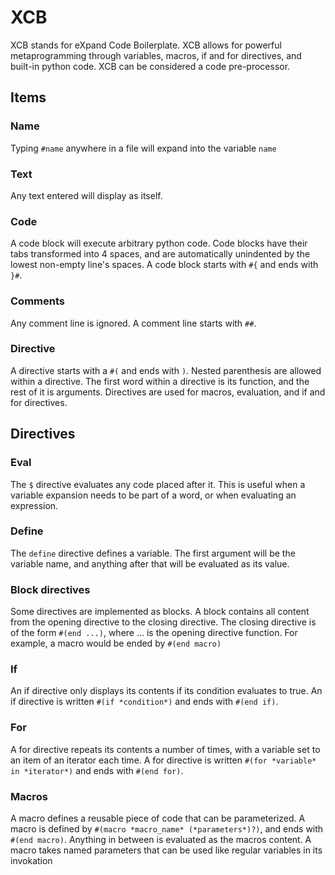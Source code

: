 # XCB

XCB stands for eXpand Code Boilerplate. XCB allows for powerful metaprogramming through variables, macros, if and for directives, and built-in python code. XCB can be considered a code pre-processor.

## Items

### Name

Typing `#name` anywhere in a file will expand into the variable `name`

### Text

Any text entered will display as itself.

### Code

A code block will execute arbitrary python code. Code blocks have their tabs transformed into 4 spaces, and are automatically unindented by the lowest non-empty line's spaces. A code block starts with `#{` and ends with `}#`.

### Comments

Any comment line is ignored. A comment line starts with `##`.

### Directive

A directive starts with a `#(` and ends with `)`. Nested parenthesis are allowed within a directive. The first word within a directive is its function, and the rest of it is arguments. Directives are used for macros, evaluation, and if and for directives.

## Directives

### Eval

The `$` directive evaluates any code placed after it. This is useful when a variable expansion needs to be part of a word, or when evaluating an expression.

### Define

The `define` directive defines a variable. The first argument will be the variable name, and anything after that will be evaluated as its value.

### Block directives

Some directives are implemented as blocks. A block contains all content from the opening directive to the closing directive. The closing directive is of the form `#(end ...)`, where ... is the opening directive function. For example, a macro would be ended by `#(end macro)`

### If

An if directive only displays its contents if its condition evaluates to true. An if directive is written `#(if *condition*)` and ends with `#(end if)`.

### For

A for directive repeats its contents a number of times, with a variable set to an item of an iterator each time. A for directive is written `#(for *variable* in *iterator*)` and ends with `#(end for)`.

### Macros

A macro defines a reusable piece of code that can be parameterized. A macro is defined by `#(macro *macro_name* (*parameters*)?)`, and ends with `#(end macro)`. Anything in between is evaluated as the macros content. A macro takes named parameters that can be used like regular variables in its invokation